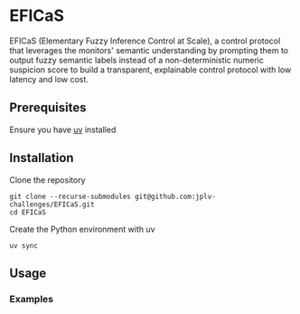# EFICaS

EFICaS (Elementary Fuzzy Inference Control at Scale), a control protocol that leverages the monitors' semantic understanding by prompting them to output fuzzy semantic labels instead of a non-deterministic numeric suspicion score to build a transparent, explainable control protocol with low latency and low cost.

## Prerequisites

Ensure you have [uv](https://docs.astral.sh/uv) installed

## Installation

Clone the repository

```
git clone --recurse-submodules git@github.com:jplv-challenges/EFICaS.git
cd EFICaS
```

Create the Python environment with uv

```
uv sync
```

## Usage

### Examples

```

```